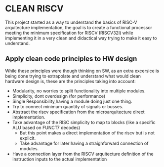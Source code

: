# CLEAN RISCV 

This project started as a way to understand the basics of RISC-V arquitecture implementation,
the goal is to create a functional processor meeting the minimum specification for RISCV (RISCV32I)
while implementing it in a very clean and didactical way trying to make it easy to understand.


## Apply clean code principles to HW design

While these principles were though thinking on SW, as an extra excersice is being done trying to extrapolate
and understand what would clean hardware design is, these are the principles taking into account:

* Modularity, no worries to split functionality into multiple modules.
* Simplicity, dont overdesign (for performance)
* Single Responsibility,having a module doing just one thing.
* Try to connect minimum quantity of signals or busses.
* Abstract the riscv specification from the microarquitecture direct implementation.
* Take advantage of the RISC simplicity to map to blocks (like a specific ALU based on FUNCT7 decodes)
   * But this point makes a direct implementation of the riscv but is not explicit.
   * Take advantage for later having a straighforward connection of modules.
* Have a connection layer from the RISCV arquitecture definition of the instruction inputs to the actual implementation
